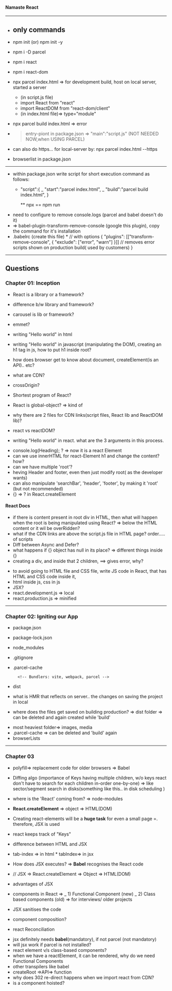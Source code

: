 #### Namaste React

---

- ## only commands
- npm init (or) npm init -y
- npm i -D parcel
- npm i react
- npm i react-dom
- npx parcel index.html => for development build, host on local server, started a server

  - (in script.js file)
  - import React from "react"
  - import ReactDOM from "react-dom/client"
  - (in index.html file)=> type="module"

- npx parcel build index.html => error
- > entry-piont in package.json => "main":"script.js" (NOT NEEDED NOW,when USING PARCEL)
- can also do https... for local-server by: npx parcel index.html --https
- browserlist in package.json

---

- within package.json write script for short execution command as follows:

  - "script":{
    _ "start":"parcel index.html",
    _ "build":"parcel build index.html",
    }

    \*\* npx == npm run

* need to configure to remove console.logs (parcel and babel doesn't do it)
* => babel-plugin-transform-remove-console (google this plugin), copy the command for it's installation
* .babelrc (create this file) \* // with options
  {
  "plugins": [["transform-remove-console", { "exclude": ["error", "warn"] }]] // removes error scripts shown on production build( used by customers)
  }

---

## Questions

### Chapter 01: Inception

- React is a library or a framework?
- difference b/w library and framework?
- carousel is lib or framework?
- emmet?
- writing "Hello world" in html
- writing "Hello world" in javascript (manipulating the DOM), creating an h1 tag in js, how to put h1 inside root?
- how does browser get to know about document, createElement(is an API).. etc?
- what are CDN?
- crossOrigin?
- Shortest program of React?
- React is global-object? => kind of
- why there are 2 files for CDN links(script files, React lib and ReactDOM lib)?
- react vs reactDOM?

- writing "Hello world" in react. what are the 3 arguments in this process.

* console.log(Heading); ? => now it is a react Element
* can we use innerHTML for react-Element h1 and change the content? how?
* can we have multiple 'root'?
* heving Header and footer, even then just modify root( as the developer wants)
* can also manipulate 'searchBar', 'header', 'footer', by making it 'root' (but not recommended)
* {} => ? in React.createElement

#### React Docs

- if there is content present in root div in HTML, then what will happen when the root is being manipulated using React? => below the HTML content or it wil be overRidden?
- what if the CDN links are above the script.js file in HTML page? order..... of scripts
- Diff between Async and Defer?
- what happens if {} object has null in its place? => different things inside {}
- creating a div, and inside that 2 children, ==> gives error, why?

* to avoid going to HTML file and CSS file, write JS code in React, that has HTML and CSS code inside it,
* html inside js, css in js
* JSX?
* react.development.js => local
* react.production.js => minified

---

### Chapter 02: Igniting our App

- package.json
- package-lock.json
- node_modules
- .gitignore
- .parcel-cache

        <!-- Bundlers: vite, webpack, parcel -->

    <!--  Create-React-App uses webpack, babel-->
    <!--
      ==> parcel is orchestrating the following functionalities
      1) HMR
        2) File watcher Algorithm => C++ 
        3) bundling
        4) minifying
        5) cleaning our code  () 
        6) dev and production build
        7) Super fast build algorithm
        8) image optimization    
        9) parcel-cache while development => 
        10) Compression
        11) Compatible with older version of browser
        12) HTTPS on dev
        13) parcel manages the port number also
        14) Consisten Hashing Algorithm
        15) Zero configure
        16) transitive dependency
        17) tree Shaking
    -->

- dist
- what is HMR that reflects on server.. the changes on saving the project in local
- where does the files get saved on building production? => dist folder => can be deleted and again created while 'build'

* most heaviest folder=> images, media
* .parcel-cache => can be deleted and 'build' again
* browserLists

---

### Chapter 03

- polyfill=> replacement code for older browsers => Babel
- Diffing algo (importance of Keys having multiple children, w/o keys react don't have to search for each children in-order one-by-one) => like sector/segment search in disks(something like this.. in disk scheduling )

- where is the 'React' coming from? => node-modules

- **React.createElement** => object => HTML(DOM)
- Creating react-elements will be a **huge task** for even a small page
  =. therefore, JSX is used
- react keeps track of "Keys"
- difference between HTML and JSX
- tab-index => in html \* tabIndex=> in jsx
- How does JSX executes? => **Babel** recognises the React code
- // JSX => React.createElement => Object => HTML(DOM)
- advantages of JSX

* components in React =>
  _ 1) Functional Component (new)
  _ 2) Class based components (old) => for interviews/ older projects

* JSX sanitises the code
* component composition?

- react Reconciliation

* jsx definitely needs **babel**(mandatory), if not parcel (not mandatory)
* will jsx work if parcel is not installed?
* react element v/s class-based components?
* when we have a reactElement, it can be rendered, why do we need Functional Components
* other transpilers like babel
* createRoot =>API=> function
* why does 302 re-direct happens when we import react from CDN?
* is a component hoisted?